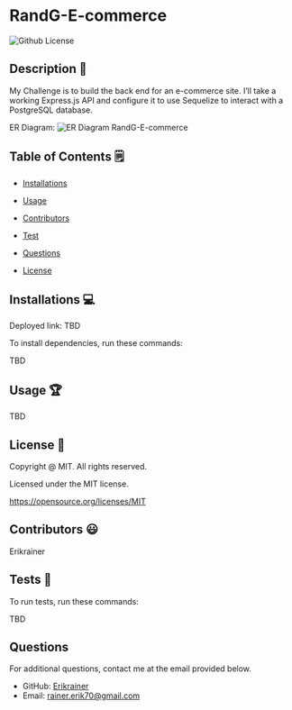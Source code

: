 # RandG-E-commerce
  ![Github License](https://img.shields.io/badge/License-MIT-yellow.svg)


## Description 📝

My Challenge is to build the back end for an e-commerce site. I’ll take a working Express.js API and configure it to use Sequelize to interact with a PostgreSQL database.

ER Diagram:
![ER Diagram RandG-E-commerce](https://github.com/Erikrainer/RandG-E-commerce/assets/160955635/5ada483e-ca14-4824-9252-76eb2a761ea0)

## Table of Contents 🗒

* [Installations](#installations-💻)

* [Usage](#usage-🏆)

* [Contributors](#contributors-😃)

* [Test](#tests-🧪)

* [Questions](#questions)

* [License](#license-📛)

## Installations  💻

Deployed link: TBD 

To install dependencies, run these commands:

TBD

## Usage 🏆

TBD

## License 📛 

  Copyright @ MIT. All rights reserved.

  Licensed under the MIT license.

  https://opensource.org/licenses/MIT

## Contributors 😃

Erikrainer

## Tests 🧪

To run tests, run these commands:


TBD


## Questions

For additional questions, contact me at the email provided below. 

- GitHub: [Erikrainer](https://github.com/Erikrainer/)
- Email:  rainer.erik70@gmail.com

